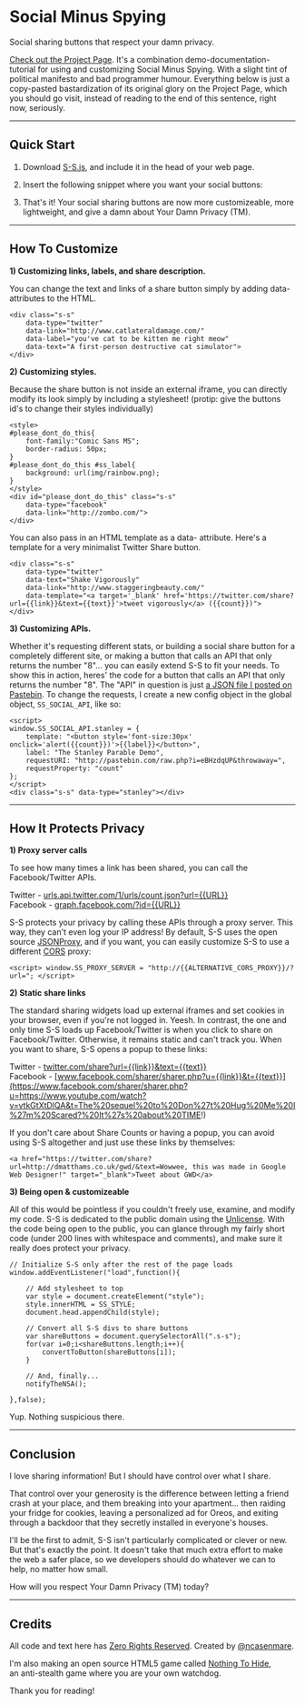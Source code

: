 Social Minus Spying
====

Social sharing buttons that respect your damn privacy.

[Check out the Project Page](http://ncase.github.io/SocialMinusSpying/).
It's a combination demo-documentation-tutorial for using and customizing Social Minus Spying.
With a slight tint of political manifesto and bad programmer humour.
Everything below is just a copy-pasted bastardization of its original glory on the Project Page, which you should go visit, instead of reading to the end of this sentence, right now, seriously.

<hr>

Quick Start
---

1) Download [S-S.js](https://raw.github.com/ncase/SocialMinusSpying/master/S-S.js), and include it in the head of your web page.
	
    <script src="S-S.js"></script>

2) Insert the following snippet where you want your social buttons:

    <div class="s-s" data-type="facebook"></div>
    <div class="s-s" data-type="twitter"></div>

3) That's it! Your social sharing buttons are now more customizeable, more lightweight, and give a damn about Your Damn Privacy (TM).

<hr>

How To Customize
---

**1) Customizing links, labels, and share description.**

You can change the text and links of a share button simply by adding data- attributes to the HTML.

	<div class="s-s" 
		data-type="twitter" 
		data-link="http://www.catlateraldamage.com/" 
		data-label="you've cat to be kitten me right meow" 
		data-text="A first-person destructive cat simulator">
	</div>


**2) Customizing styles.**

Because the share button is not inside an external iframe, you can directly modify its look simply by including a stylesheet! (protip: give the buttons id's to change their styles individually)

	<style>
	#please_dont_do_this{
		font-family:"Comic Sans MS";
		border-radius: 50px;
	}
	#please_dont_do_this #ss_label{
		background: url(img/rainbow.png);
	}
	</style>
	<div id="please_dont_do_this" class="s-s"
		data-type="facebook"
		data-link="http://zombo.com/">
	</div>


You can also pass in an HTML template as a data- attribute. Here's a template for a very minimalist Twitter Share button.

	<div class="s-s"
		data-type="twitter"
		data-text="Shake Vigorously"
		data-link="http://www.staggeringbeauty.com/"
		data-template="<a target='_blank' href='https://twitter.com/share?url={{link}}&text={{text}}'>tweet vigorously</a> ({{count}})">
	</div>


**3) Customizing APIs.**

Whether it's requesting different stats, or building a social share button for a completely different site, or making a button that calls an API that only returns the number "8"... you can easily extend S-S to fit your needs.
To show this in action, heres' the code for a button that calls an API that only returns the number "8".
The "API" in question is just [a JSON file I posted on Pastebin](http://pastebin.com/raw.php?i=eBHzdqUP).
To change the requests, I create a new config object in the global object, `SS_SOCIAL_API`, like so:

	<script>
	window.SS_SOCIAL_API.stanley = {
		template: "<button style='font-size:30px' onclick='alert({{count}})'>{{label}}</button>",
		label: "The Stanley Parable Demo",
		requestURI: "http://pastebin.com/raw.php?i=eBHzdqUP&throwaway=",
		requestProperty: "count"
	};
	</script>
	<div class="s-s" data-type="stanley"></div>

<hr>

How It Protects Privacy
---

**1) Proxy server calls**

To see how many times a link has been shared, you can call the Facebook/Twitter APIs.

Twitter - [urls.api.twitter.com/1/urls/count.json?url={{URL}}](http://urls.api.twitter.com/1/urls/count.json?url=https://www.youtube.com/watch?v=vtkGtXtDlQA)    
Facebook - [graph.facebook.com/?id={{URL}}](http://graph.facebook.com/?id=https://www.youtube.com/watch?v=vtkGtXtDlQA)

S-S protects your privacy by calling these APIs through a proxy server. This way, they can't even log your IP address!
By default, S-S uses the open source [JSONProxy](http://jsonp.jit.su/), and if you want,
you can easily customize S-S to use a different [CORS](http://en.wikipedia.org/wiki/Cross-origin_resource_sharing) proxy:

	<script> window.SS_PROXY_SERVER = "http://{{ALTERNATIVE_CORS_PROXY}}/?url="; </script>



**2) Static share links**

The standard sharing widgets load up external iframes and set cookies in your browser, even if you're not logged in. Yeesh. In contrast, the one and only time S-S loads up Facebook/Twitter is when you click to share on Facebook/Twitter. Otherwise, it remains static and can't track you. When you want to share, S-S opens a popup to these links:

Twitter - [twitter.com/share?url={{link}}&text={{text}}](https://twitter.com/share?url=https://www.youtube.com/watch?v=vtkGtXtDlQA&text=The%20sequel%20to%20Don%27t%20Hug%20Me%20I%27m%20Scared?%20It%27s%20about%20TIME!)    
Facebook - [www.facebook.com/sharer/sharer.php?u={{link}}&t={{text}}](https://www.facebook.com/sharer/sharer.php?u=https://www.youtube.com/watch?v=vtkGtXtDlQA&t=The%20sequel%20to%20Don%27t%20Hug%20Me%20I%27m%20Scared?%20It%27s%20about%20TIME!)

If you don't care about Share Counts or having a popup, you can avoid using S-S altogether and just use these links by themselves:

	<a href="https://twitter.com/share?url=http://dmatthams.co.uk/gwd/&text=Wowwee, this was made in Google Web Designer!" target="_blank">Tweet about GWD</a>


**3) Being open & customizeable**

All of this would be pointless if you couldn't freely use, examine, and modify my code.
S-S is dedicated to the public domain using the [Unlicense](http://unlicense.org/).
With the code being open to the public, you can glance through my fairly short code
(under 200 lines with whitespace and comments), and make sure it really does protect your privacy.

	// Initialize S-S only after the rest of the page loads
	window.addEventListener("load",function(){

		// Add stylesheet to top
		var style = document.createElement("style");
		style.innerHTML = SS_STYLE;
		document.head.appendChild(style);

		// Convert all S-S divs to share buttons
		var shareButtons = document.querySelectorAll(".s-s");
		for(var i=0;i<shareButtons.length;i++){
			convertToButton(shareButtons[i]);
		}

		// And, finally...
		notifyTheNSA();

	},false);

Yup. Nothing suspicious there. 

<hr>

Conclusion
---

I love sharing information! But I should have control over what I share.

That control over your generosity is the difference between letting a friend crash at your place, and them breaking into your apartment... then raiding your fridge for cookies, leaving a personalized ad for Oreos, and exiting through a backdoor that they secretly installed in everyone's houses.

I'll be the first to admit, S-S isn't particularly complicated or clever or new. But that's exactly the point. It doesn't take that much extra effort to make the web a safer place, so we developers should do whatever we can to help, no matter how small.

How will you respect Your Damn Privacy (TM) today? 

<hr>

Credits
---

All code and text here has [Zero Rights Reserved](http://unlicense.org/).
Created by [@ncasenmare](https://twitter.com/ncasenmare).

I'm also making an open source HTML5 game called [Nothing To Hide](http://nothingtohide.cc/),    
an anti-stealth game where you are your own watchdog.

Thank you for reading! 